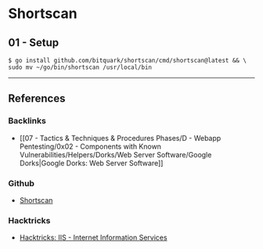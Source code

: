 # Shortscan

## 01 - Setup

```
$ go install github.com/bitquark/shortscan/cmd/shortscan@latest && \
sudo mv ~/go/bin/shortscan /usr/local/bin
```

---
## References

### Backlinks

- [[07 - Tactics & Techniques & Procedures Phases/D - Webapp Pentesting/0x02 - Components with Known Vulnerabilities/Helpers/Dorks/Web Server Software/Google Dorks|Google Dorks: Web Server Software]]

### Github

- [Shortscan](https://github.com/bitquark/shortscan)

### Hacktricks

- [Hacktricks: IIS - Internet Information Services](https://book.hacktricks.wiki/en/network-services-pentesting/pentesting-web/iis-internet-information-services.html)